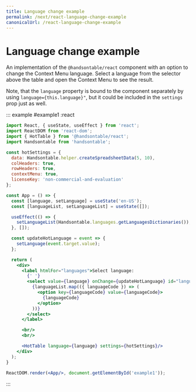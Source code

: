 ```yaml
---
title: Language change example
permalink: /next/react-language-change-example
canonicalUrl: /react-language-change-example
---
```


# Language change example

An implementation of the `@handsontable/react` component with an option to change the Context Menu language.
Select a language from the selector above the table and open the Context Menu to see the result.

Note, that the `language` property is bound to the component separately by using `language={this.language}"`, but it could be included in the `settings` prop just as well.

::: example #example1 :react
```jsx
import React, { useState, useEffect } from 'react';
import ReactDOM from 'react-dom';
import { HotTable } from '@handsontable/react';
import Handsontable from 'handsontable';

const hotSettings = {
  data: Handsontable.helper.createSpreadsheetData(5, 10),
  colHeaders: true,
  rowHeaders: true,
  contextMenu: true,
  licenseKey: 'non-commercial-and-evaluation'
};

const App = () => {
  const [language, setLanguage] = useState('en-US');
  const [languageList, setLanguageList] = useState([]);

  useEffect(() => {
    setLanguageList(Handsontable.languages.getLanguagesDictionaries());
  }, []);

  const updateHotLanguage = event => {
    setLanguage(event.target.value);
  };

  return (
    <div>
      <label htmlFor="languages">Select language:
        {' '}
        <select value={language} onChange={updateHotLanguage} id="languages">
          {languageList.map(({ languageCode }) => (
            <option key={languageCode} value={languageCode}>
              {languageCode}
            </option>
          ))}
        </select>
      </label>

      <br/>
      <br/>

      <HotTable language={language} settings={hotSettings}/>
    </div>
  );
}

ReactDOM.render(<App/>, document.getElementById('example1'));
```
:::
